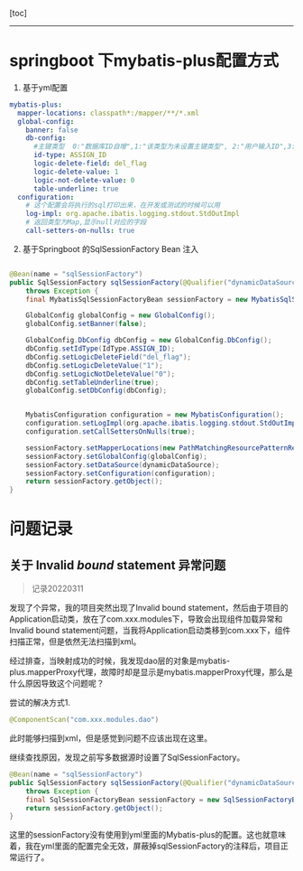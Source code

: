[toc]

---

# springboot 下mybatis-plus配置方式

1. 基于yml配置

```yaml
mybatis-plus:
  mapper-locations: classpath*:/mapper/**/*.xml
  global-config:
    banner: false
    db-config:
      #主键类型  0:"数据库ID自增",1:"该类型为未设置主键类型", 2:"用户输入ID",3:"全局唯一ID (数字类型唯一ID)", 4:"全局唯一ID UUID",5:"字符串全局唯一ID (idWorker 的字符串表示)";
      id-type: ASSIGN_ID
      logic-delete-field: del_flag
      logic-delete-value: 1
      logic-not-delete-value: 0
      table-underline: true
  configuration:
    # 这个配置会将执行的sql打印出来，在开发或测试的时候可以用
    log-impl: org.apache.ibatis.logging.stdout.StdOutImpl
    # 返回类型为Map,显示null对应的字段
    call-setters-on-nulls: true
```

2. 基于Springboot 的SqlSessionFactory Bean 注入

```java

@Bean(name = "sqlSessionFactory")
public SqlSessionFactory sqlSessionFactory(@Qualifier("dynamicDataSource") DataSource dynamicDataSource)
    throws Exception {
    final MybatisSqlSessionFactoryBean sessionFactory = new MybatisSqlSessionFactoryBean();

    GlobalConfig globalConfig = new GlobalConfig();
    globalConfig.setBanner(false);

    GlobalConfig.DbConfig dbConfig = new GlobalConfig.DbConfig();
    dbConfig.setIdType(IdType.ASSIGN_ID);
    dbConfig.setLogicDeleteField("del_flag");
    dbConfig.setLogicDeleteValue("1");
    dbConfig.setLogicNotDeleteValue("0");
    dbConfig.setTableUnderline(true);
    globalConfig.setDbConfig(dbConfig);


    MybatisConfiguration configuration = new MybatisConfiguration();
    configuration.setLogImpl(org.apache.ibatis.logging.stdout.StdOutImpl.class);
    configuration.setCallSettersOnNulls(true);

    sessionFactory.setMapperLocations(new PathMatchingResourcePatternResolver().getResources("classpath*:/mapper/**/*.xml"));
    sessionFactory.setGlobalConfig(globalConfig);
    sessionFactory.setDataSource(dynamicDataSource);
    sessionFactory.setConfiguration(configuration);
    return sessionFactory.getObject();
}
```



# 问题记录

## 关于 Invalid *bound* statement 异常问题

> 记录20220311 

发现了个异常，我的项目突然出现了Invalid bound statement，然后由于项目的Application启动类，放在了com.xxx.modules下，导致会出现组件加载异常和Invalid bound statement问题，当我将Application启动类移到com.xxx下，组件扫描正常，但是依然无法扫描到xml。

经过排查，当映射成功的时候，我发现dao层的对象是mybatis-plus.mapperProxy代理，故障时却是显示是mybatis.mapperProxy代理，那么是什么原因导致这个问题呢？

尝试的解决方式1.

```java
@ComponentScan("com.xxx.modules.dao")
```

此时能够扫描到xml，但是感觉到问题不应该出现在这里。

继续查找原因，发现之前写多数据源时设置了SqlSessionFactory。

```java
@Bean(name = "sqlSessionFactory")
public SqlSessionFactory sqlSessionFactory(@Qualifier("dynamicDataSource") DataSource dynamicDataSource)
    throws Exception {
    final SqlSessionFactoryBean sessionFactory = new SqlSessionFactoryBean();
    return sessionFactory.getObject();
}
```

这里的sessionFactory没有使用到yml里面的Mybatis-plus的配置。这也就意味着，我在yml里面的配置完全无效，屏蔽掉sqlSessionFactory的注释后，项目正常运行了。


